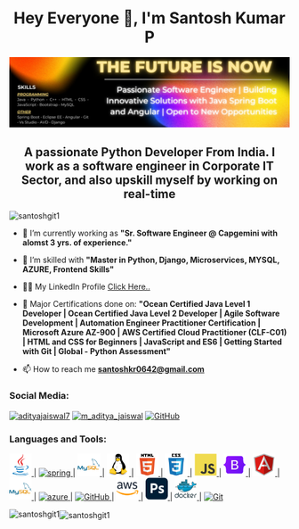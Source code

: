 <h1 align="center">Hey Everyone 👋, I'm Santosh Kumar P</h1>
<div align="center"> <img src="https://raw.githubusercontent.com/santoshgit1/santoshgit1/main/banner-0.png"> </div>
<h2 align="center">A passionate Python Developer From India. I work as a software engineer in Corporate IT Sector, and also upskill myself by working on real-time</h2>

<p align="left"> <img src="https://komarev.com/ghpvc/?username=jaiswaladi246&label=Profile%20views&color=0e75b6&style=flat" alt="santoshgit1" /> </p>

- 🔭 I’m currently working as **"Sr. Software Engineer @ Capgemini with alomst 3 yrs. of experience."**

- 🌱 I’m skilled with **"Master in Python, Django, Microservices, MYSQL, AZURE, Frontend Skills"**

- 👨‍💻 My LinkedIn Profile [Click Here.. ](https://www.linkedin.com/in/santoshkr6/)

- 📜 Major Certifications done on:
**"Ocean Certified Java Level 1 Developer | Ocean Certified Java Level 2 Developer | Agile Software Development | Automation Engineer Practitioner Certification | Microsoft Azure AZ-900 | AWS Certified Cloud Practitioner (CLF-C01) | HTML and CSS for Beginners | JavaScript and ES6 | Getting Started with Git | Global - Python Assessment"**

- 📫 How to reach me **[santoshkr0642@gmail.com](mailto:santoshkr0642@gmail.com)**


<h3 align="left">Social Media:</h3>
<p align="left">
<a href="https://www.linkedin.com/in/santoshkr6/" target="blank"><img align="center" src="https://raw.githubusercontent.com/rahuldkjain/github-profile-readme-generator/master/src/images/icons/Social/linked-in-alt.svg" alt="adityajaiswal7" height="30" width="40" /></a>
<a href="inkedin.com/in/santoshkr6/" target="blank"><img align="center" src="https://raw.githubusercontent.com/rahuldkjain/github-profile-readme-generator/master/src/images/icons/Social/instagram.svg" alt="m_aditya_jaiswal" height="30" width="40" /></a>
<a href="https://github.com/santoshgit1" target="blank"><img align="center" src="https://raw.githubusercontent.com/rahuldkjain/github-profile-readme-generator/master/src/images/icons/Social/github.svg" alt="GitHub" height="30" width="40" /></a>
</p>

<h3 align="left">Languages and Tools:</h3>
<p align="left">
    <a href="https://www.java.com" target="_blank" rel="noreferrer">
        <img src="https://raw.githubusercontent.com/devicons/devicon/master/icons/java/java-original.svg" alt="java" width="40" height="40"/>
    </a> |
    <a href="https://spring.io/" target="_blank" rel="noreferrer">
        <img src="https://www.vectorlogo.zone/logos/springio/springio-icon.svg" alt="spring" width="40" height="40"/>
    </a> |
    <a href="https://www.mysql.com/" target="_blank" rel="noreferrer">
        <img src="https://raw.githubusercontent.com/devicons/devicon/master/icons/mysql/mysql-original-wordmark.svg" alt="mysql" width="40" height="40"/>
    </a> |
    <a href="https://www.linux.org/" target="_blank" rel="noreferrer">
        <img src="https://raw.githubusercontent.com/devicons/devicon/master/icons/linux/linux-original.svg" alt="linux" width="40" height="40"/>
    </a> |
    <a href="https://www.w3.org/html/" target="_blank" rel="noreferrer">
        <img src="https://raw.githubusercontent.com/devicons/devicon/master/icons/html5/html5-original-wordmark.svg" alt="HTML5" width="40" height="40"/>
    </a> |
    <a href="https://www.w3schools.com/css/" target="_blank" rel="noreferrer">
        <img src="https://raw.githubusercontent.com/devicons/devicon/master/icons/css3/css3-original-wordmark.svg" alt="CSS3" width="40" height="40"/>
    </a> |
    <a href="https://www.javascript.com/" target="_blank" rel="noreferrer">
        <img src="https://raw.githubusercontent.com/devicons/devicon/master/icons/javascript/javascript-original.svg" alt="JavaScript" width="40" height="40"/>
    </a> |
    <a href="https://getbootstrap.com/" target="_blank" rel="noreferrer">
        <img src="https://raw.githubusercontent.com/devicons/devicon/master/icons/bootstrap/bootstrap-original.svg" alt="Bootstrap" width="40" height="40"/>
    </a> |
    <a href="https://angular.io/" target="_blank" rel="noreferrer">
        <img src="https://raw.githubusercontent.com/devicons/devicon/master/icons/angularjs/angularjs-original.svg" alt="Angular" width="40" height="40"/>
    </a> |
    <a href="https://www.mysql.com/" target="_blank" rel="noreferrer">
        <img src="https://raw.githubusercontent.com/devicons/devicon/master/icons/mysql/mysql-original-wordmark.svg" alt="MySQL" width="40" height="40"/>
    </a> |
    <a href="https://azure.microsoft.com/en-in/" target="_blank" rel="noreferrer">
        <img src="https://www.vectorlogo.zone/logos/microsoft_azure/microsoft_azure-icon.svg" alt="azure" width="40" height="40"/>
    </a> |
    <a href="https://github.com" target="_blank" rel="noreferrer">
        <img src="https://www.vectorlogo.zone/logos/github/github-icon.svg" alt="GitHub" width="40" height="40"/>
    </a> |
    <a href="https://aws.amazon.com" target="_blank" rel="noreferrer">
        <img src="https://raw.githubusercontent.com/devicons/devicon/master/icons/amazonwebservices/amazonwebservices-original-wordmark.svg" alt="aws" width="40" height="40"/>
    </a> |
    <a href="https://www.photoshop.com/en" target="_blank" rel="noreferrer">
        <img src="https://raw.githubusercontent.com/devicons/devicon/master/icons/photoshop/photoshop-plain.svg" alt="Photoshop" width="40" height="40"/>
    </a> |
    <a href="https://www.docker.com/" target="_blank" rel="noreferrer">
        <img src="https://raw.githubusercontent.com/devicons/devicon/master/icons/docker/docker-original-wordmark.svg" alt="Docker" width="40" height="40"/>
    </a> |
    <a href="https://git-scm.com/" target="_blank" rel="noreferrer">
        <img src="https://www.vectorlogo.zone/logos/git-scm/git-scm-icon.svg" alt="Git" width="40" height="40"/>
    </a>
</p>


<p><img align="left" src="https://github-readme-stats.vercel.app/api/top-langs?username=santoshgit1&show_icons=true&locale=en&layout=compact" alt="santoshgit1" /></p>

<p><img align="center" src="https://github-readme-streak-stats.herokuapp.com/?user=jaiswaladi246&" alt="santoshgit1" /></p>

